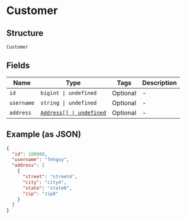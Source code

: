 
# Customer

## Structure

`Customer`

## Fields

| Name | Type | Tags | Description |
|  --- | --- | --- | --- |
| `id` | `bigint \| undefined` | Optional | - |
| `username` | `string \| undefined` | Optional | - |
| `address` | [`Address[] \| undefined`](../../doc/models/address.md) | Optional | - |

## Example (as JSON)

```json
{
  "id": 100000,
  "username": "fehguy",
  "address": [
    {
      "street": "street4",
      "city": "city4",
      "state": "state0",
      "zip": "zip8"
    }
  ]
}
```

